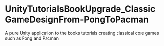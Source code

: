 # UnityTutorialsBookUpgrade_ClassicGameDesignFrom-PongToPacman
A pure Unity application to the books tutorials creating classical core games such as Pong and Pacman
